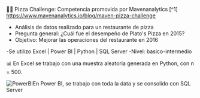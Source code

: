🍕🍕 Pizza Challenge: Competencia promovida por Mavenanalytics [^1] https://www.mavenanalytics.io/blog/maven-pizza-challenge 

+ Análisis de datos realizado para un restaurante de pizza 
+ Pregunta general: ¿Cuál fue el desempeño de Plato's Pizza en 2015? 
+ Objetivo: Mejorar las operaciones del restaurante en 2016

-Se utilizo Excel | Power BI | Python | SQL Server
-Nivel: basico-intermedio

📊 En Excel se trabajo con una muestra aleatoria generada en Python, con n =  500.





![PowerBI](https://user-images.githubusercontent.com/82233779/203394674-b71bd963-8ebe-412a-9b26-dae6af54bf1d.PNG)En Power BI, se trabajo con toda la data y se consolido con SQL Server
